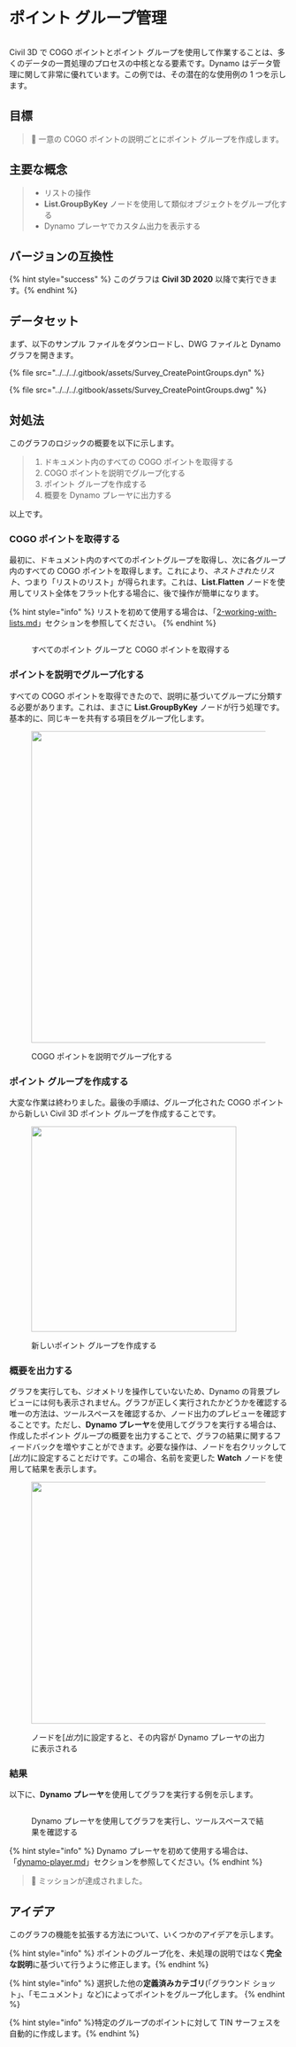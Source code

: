 # ポイント グループ管理

<figure><img src="../../../.gitbook/assets/Survey_CreatePointGroups_Player.gif" alt=""><figcaption></figcaption></figure>

Civil 3D で COGO ポイントとポイント グループを使用して作業することは、多くのデータの一貫処理のプロセスの中核となる要素です。Dynamo はデータ管理に関して非常に優れています。この例では、その潜在的な使用例の 1 つを示します。 

## 目標

> :dart: 一意の COGO ポイントの説明ごとにポイント グループを作成します。

## 主要な概念

> * リストの操作
> * **List.GroupByKey** ノードを使用して類似オブジェクトをグループ化する
> * Dynamo プレーヤでカスタム出力を表示する

## バージョンの互換性

{% hint style="success" %} このグラフは **Civil 3D 2020** 以降で実行できます。{% endhint %}

## データセット

まず、以下のサンプル ファイルをダウンロードし、DWG ファイルと Dynamo グラフを開きます。

{% file src="../../../.gitbook/assets/Survey_CreatePointGroups.dyn" %}

{% file src="../../../.gitbook/assets/Survey_CreatePointGroups.dwg" %}

## 対処法

このグラフのロジックの概要を以下に示します。

> 1. ドキュメント内のすべての COGO ポイントを取得する
> 2. COGO ポイントを説明でグループ化する
> 3. ポイント グループを作成する
> 4. 概要を Dynamo プレーヤに出力する

以上です。

### COGO ポイントを取得する

最初に、ドキュメント内のすべてのポイントグループを取得し、次に各グループ内のすべての COGO ポイントを取得します。これにより、_ネストされたリスト_、つまり「リストのリスト」が得られます。これは、**List.Flatten** ノードを使用してリスト全体をフラット化する場合に、後で操作が簡単になります。

{% hint style="info" %} リストを初めて使用する場合は、「[2-working-with-lists.md](../../../5\_essential\_nodes\_and\_concepts/5-4\_designing-with-lists/2-working-with-lists.md "mention")」セクションを参照してください。 {% endhint %}

<figure><img src="../../../.gitbook/assets/Survey_CreatePointGroups_GetPoints.png" alt=""><figcaption><p>すべてのポイント グループと COGO ポイントを取得する </p></figcaption></figure>

### ポイントを説明でグループ化する

すべての COGO ポイントを取得できたので、説明に基づいてグループに分類する必要があります。これは、まさに **List.GroupByKey** ノードが行う処理です。基本的に、同じキーを共有する項目をグループ化します。

<figure><img src="../../../.gitbook/assets/Survey_CreatePointGroups_GroupPoints.png" alt="" width="563"><figcaption><p>COGO ポイントを説明でグループ化する</p></figcaption></figure>

### ポイント グループを作成する

大変な作業は終わりました。最後の手順は、グループ化された COGO ポイントから新しい Civil 3D ポイント グループを作成することです。

<figure><img src="../../../.gitbook/assets/Survey_CreatePointGroups_CreatePointGroups.png" alt="" width="371"><figcaption><p>新しいポイント グループを作成する</p></figcaption></figure>

### 概要を出力する

グラフを実行しても、ジオメトリを操作していないため、Dynamo の背景プレビューには何も表示されません。グラフが正しく実行されたかどうかを確認する唯一の方法は、ツールスペースを確認するか、ノード出力のプレビューを確認することです。ただし、**Dynamo プレーヤ**を使用してグラフを実行する場合は、作成したポイント グループの概要を出力することで、グラフの結果に関するフィードバックを増やすことができます。必要な操作は、ノードを右クリックして[_出力_]に設定することだけです。この場合、名前を変更した **Watch** ノードを使用して結果を表示します。

<figure><img src="../../../.gitbook/assets/Survey_CreatePointGroups_Output.png" alt="" width="437"><figcaption><p>ノードを[<em>出力</em>]に設定すると、その内容が Dynamo プレーヤの出力に表示される</p></figcaption></figure>

### 結果

以下に、**Dynamo プレーヤ**を使用してグラフを実行する例を示します。

<figure><img src="../../../.gitbook/assets/Survey_CreatePointGroups_Player.gif" alt=""><figcaption><p>Dynamo プレーヤを使用してグラフを実行し、ツールスペースで結果を確認する</p></figcaption></figure>

{% hint style="info" %} Dynamo プレーヤを初めて使用する場合は、「[dynamo-player.md](../../dynamo-player.md "mention")」セクションを参照してください。{% endhint %}

> :tada: ミッションが達成されました。

## アイデア

このグラフの機能を拡張する方法について、いくつかのアイデアを示します。

{% hint style="info" %} ポイントのグループ化を、未処理の説明ではなく**完全な説明**に基づいて行うように修正します。{% endhint %}

{% hint style="info" %} 選択した他の**定義済みカテゴリ**(「グラウンド ショット」、「モニュメント」など)によってポイントをグループ化します。 {% endhint %}

{% hint style="info" %}特定のグループのポイントに対して TIN サーフェスを自動的に作成します。{% endhint %}
